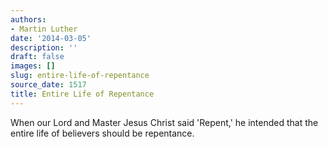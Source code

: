 ```yaml
---
authors:
- Martin Luther
date: '2014-03-05'
description: ''
draft: false
images: []
slug: entire-life-of-repentance
source_date: 1517
title: Entire Life of Repentance
---
```


When our Lord and Master Jesus Christ said 'Repent,' he intended that the entire life of believers should be repentance.